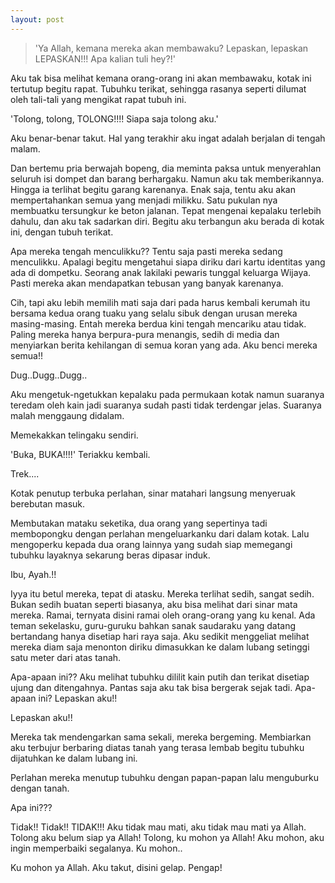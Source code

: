 ```yaml
---
layout: post
---
```


> 'Ya Allah, kemana mereka akan membawaku? Lepaskan, lepaskan LEPASKAN!!! Apa
kalian tuli hey?!'

Aku tak bisa melihat kemana orang-orang ini akan membawaku, kotak ini tertutup
begitu rapat. Tubuhku terikat, sehingga rasanya seperti dilumat oleh tali-tali yang mengikat
rapat tubuh ini.

'Tolong, tolong, TOLONG!!!! Siapa saja tolong aku.'

Aku benar-benar takut. Hal yang terakhir aku ingat adalah berjalan di tengah malam.

Dan bertemu pria berwajah bopeng, dia meminta paksa untuk menyerahlan seluruh isi dompet
dan barang berhargaku. Namun aku tak memberikannya. Hingga ia terlihat begitu garang
karenanya. Enak saja, tentu aku akan mempertahankan semua yang menjadi milikku. Satu
pukulan nya membuatku tersungkur ke beton jalanan. Tepat mengenai kepalaku terlebih
dahulu, dan aku tak sadarkan diri. Begitu aku terbangun aku berada di kotak ini, dengan tubuh
terikat.

Apa mereka tengah menculikku?? Tentu saja pasti mereka sedang menculikku. Apalagi
begitu mengetahui siapa diriku dari kartu identitas yang ada di dompetku. Seorang anak lakilaki
pewaris tunggal keluarga Wijaya. Pasti mereka akan mendapatkan tebusan yang banyak
karenanya.

Cih, tapi aku lebih memilih mati saja dari pada harus kembali kerumah itu bersama
kedua orang tuaku yang selalu sibuk dengan urusan mereka masing-masing. Entah mereka
berdua kini tengah mencariku atau tidak. Paling mereka hanya berpura-pura menangis, sedih
di media dan menyiarkan berita kehilangan di semua koran yang ada. Aku benci mereka
semua!!

Dug..Dugg..Dugg.. 

Aku mengetuk-ngetukkan kepalaku pada permukaan kotak namun suaranya teredam
oleh kain jadi suaranya sudah pasti tidak terdengar jelas. Suaranya malah menggaung didalam.

Memekakkan telingaku sendiri.

'Buka, BUKA!!!!' Teriakku kembali.

Trek....

Kotak penutup terbuka perlahan, sinar matahari langsung menyeruak berebutan masuk.

Membutakan mataku seketika, dua orang yang sepertinya tadi membopongku dengan perlahan
mengeluarkanku dari dalam kotak. Lalu mengoperku kepada dua orang lainnya yang sudah siap
memegangi tubuhku layaknya sekarung beras dipasar induk.

Ibu, Ayah.!!

Iyya itu betul mereka, tepat di atasku. Mereka terlihat sedih, sangat sedih. Bukan sedih
buatan seperti biasanya, aku bisa melihat dari sinar mata mereka. Ramai, ternyata disini ramai
oleh orang-orang yang ku kenal. Ada teman sekelasku, guru-guruku bahkan sanak saudaraku
yang datang bertandang hanya disetiap hari raya saja. Aku sedikit menggeliat melihat mereka
diam saja menonton diriku dimasukkan ke dalam lubang setinggi satu meter dari atas tanah.

Apa-apaan ini?? Aku melihat tubuhku dililit kain putih dan terikat disetiap ujung dan
ditengahnya. Pantas saja aku tak bisa bergerak sejak tadi. Apa-apaan ini? Lepaskan aku!!

Lepaskan aku!!

Mereka tak mendengarkan sama sekali, mereka bergeming. Membiarkan aku terbujur
berbaring diatas tanah yang terasa lembab begitu tubuhku dijatuhkan ke dalam lubang ini.

Perlahan mereka menutup tubuhku dengan papan-papan lalu menguburku dengan tanah.

Apa ini???

Tidak!! Tidak!! TIDAK!!! Aku tidak mau mati, aku tidak mau mati ya Allah. Tolong
aku belum siap ya Allah! Tolong, ku mohon ya Allah! Aku mohon, aku ingin memperbaiki
segalanya. Ku mohon..

Ku mohon ya Allah. Aku takut, disini gelap. Pengap! 

